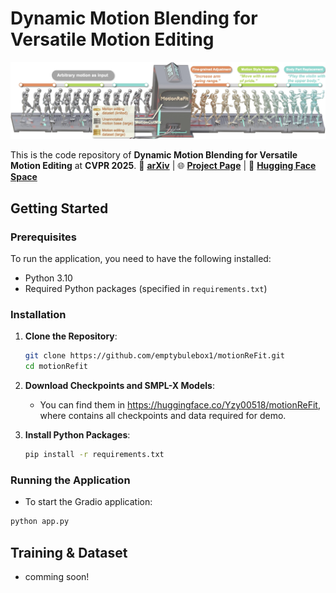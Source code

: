 # Dynamic Motion Blending for Versatile Motion Editing

![Teaser](assets/teaser.jpeg)

This is the code repository of **Dynamic Motion Blending for Versatile Motion Editing** at **CVPR 2025**.
📝 [**arXiv**](https://arxiv.org) | 🌐 [**Project Page**](https://awfuact.github.io/motionrefit) | 🤗 [**Hugging Face Space**](https://huggingface.co/spaces/Yzy00518/motionReFit)  

## Getting Started  
### Prerequisites  
To run the application, you need to have the following installed:  
- Python 3.10
- Required Python packages (specified in `requirements.txt`)


### Installation

1. **Clone the Repository**:
    ```sh
    git clone https://github.com/emptybulebox1/motionReFit.git
    cd motionRefit
    ```

2. **Download Checkpoints and SMPL-X Models**:
    - You can find them in https://huggingface.co/Yzy00518/motionReFit, where contains all checkpoints and data required for demo.

3. **Install Python Packages**:
    ```sh
    pip install -r requirements.txt
    ```

### Running the Application
  - To start the Gradio application:
    
  ```sh
  python app.py
  ```


## Training & Dataset
  - comming soon!

